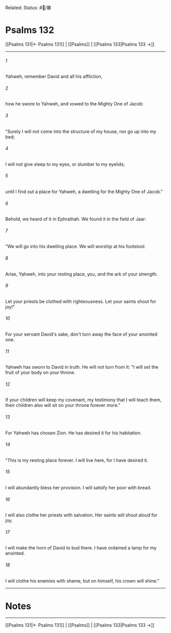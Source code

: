 Related:
Status: #📖/🟥
# Psalms 132

[[Psalms 131|← Psalms 131]] | [[Psalms]] | [[Psalms 133|Psalms 133 →]]
***



###### 1 
Yahweh, remember David and all his affliction, 

###### 2 
how he swore to Yahweh, and vowed to the Mighty One of Jacob: 

###### 3 
"Surely I will not come into the structure of my house, nor go up into my bed; 

###### 4 
I will not give sleep to my eyes, or slumber to my eyelids; 

###### 5 
until I find out a place for Yahweh, a dwelling for the Mighty One of Jacob." 

###### 6 
Behold, we heard of it in Ephrathah. We found it in the field of Jaar: 

###### 7 
"We will go into his dwelling place. We will worship at his footstool. 

###### 8 
Arise, Yahweh, into your resting place, you, and the ark of your strength. 

###### 9 
Let your priests be clothed with righteousness. Let your saints shout for joy!" 

###### 10 
For your servant David's sake, don't turn away the face of your anointed one. 

###### 11 
Yahweh has sworn to David in truth. He will not turn from it: "I will set the fruit of your body on your throne. 

###### 12 
If your children will keep my covenant, my testimony that I will teach them, their children also will sit on your throne forever more." 

###### 13 
For Yahweh has chosen Zion. He has desired it for his habitation. 

###### 14 
"This is my resting place forever. I will live here, for I have desired it. 

###### 15 
I will abundantly bless her provision. I will satisfy her poor with bread. 

###### 16 
I will also clothe her priests with salvation. Her saints will shout aloud for joy. 

###### 17 
I will make the horn of David to bud there. I have ordained a lamp for my anointed. 

###### 18 
I will clothe his enemies with shame, but on himself, his crown will shine."

---
# Notes


***
[[Psalms 131|← Psalms 131]] | [[Psalms]] | [[Psalms 133|Psalms 133 →]]
